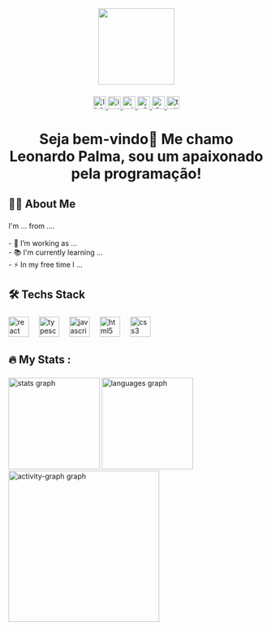 <div align="center">
  <img height="150" src="https://media1.giphy.com/media/v1.Y2lkPTc5MGI3NjExcGJmbnh1YjhzY2JpbTVqdXU5YnBrYTZzdGNpbDdzdDMzdWVxd2N4aCZlcD12MV9pbnRlcm5hbF9naWZfYnlfaWQmY3Q9Zw/2IudUHdI075HL02Pkk/giphy.gif"  />
</div>

###

<div align="center">
  <a href="https://www.linkedin.com/in/leonardocpalma/" target="_blank">
    <img src="https://img.shields.io/static/v1?message=LinkedIn&logo=linkedin&label=&color=0077B5&logoColor=white&labelColor=&style=for-the-badge" height="25" alt="linkedin logo"  />
  </a>
  <a href="https://www.instagram.com/leocpalma/" target="_blank">
    <img src="https://img.shields.io/static/v1?message=Instagram&logo=instagram&label=&color=E4405F&logoColor=white&labelColor=&style=for-the-badge" height="25" alt="instagram logo"  />
  </a>
  <a href="leonardoc.palma@outlook.com" target="_blank">
    <img src="https://img.shields.io/static/v1?message=Outlook&logo=microsoft-outlook&label=&color=0078D4&logoColor=white&labelColor=&style=for-the-badge" height="25" alt="microsoft-outlook logo"  />
  </a>
  <a href="http://wa.me/5518997618910" target="_blank">
    <img src="https://img.shields.io/static/v1?message=Whatsapp&logo=whatsapp&label=&color=25D366&logoColor=white&labelColor=&style=for-the-badge" height="25" alt="whatsapp logo"  />
  </a>
  <a href="leonardocpalma" target="_blank">
    <img src="https://img.shields.io/static/v1?message=Discord&logo=discord&label=&color=7289DA&logoColor=white&labelColor=&style=for-the-badge" height="25" alt="discord logo"  />
  </a>
  <a href="https://www.twitch.tv/palmabr" target="_blank">
    <img src="https://img.shields.io/static/v1?message=Twitch&logo=twitch&label=&color=9146FF&logoColor=white&labelColor=&style=for-the-badge" height="25" alt="twitch logo"  />
  </a>
</div>

###

<h1 align="center">Seja bem-vindo👋 Me chamo Leonardo Palma, sou um apaixonado pela programação!</h1>

###

<h2 align="left">👩‍💻  About Me</h2>

###

<p align="left">I'm ... from ....<br><br>- 🔭 I’m working as ...<br>- 📚 I'm currently learning ...<br>- ⚡ In my free time I ...</p>

###

<h2 align="left">🛠 Techs Stack</h2>

###

<div align="left">
  <img src="https://skillicons.dev/icons?i=react" height="40" alt="react logo"  />
  <img width="12" />
  <img src="https://skillicons.dev/icons?i=ts" height="40" alt="typescript logo"  />
  <img width="12" />
  <img src="https://skillicons.dev/icons?i=js" height="40" alt="javascript logo"  />
  <img width="12" />
  <img src="https://skillicons.dev/icons?i=html" height="40" alt="html5 logo"  />
  <img width="12" />
  <img src="https://skillicons.dev/icons?i=css" height="40" alt="css3 logo"  />
</div>

###

<h2 align="left">🔥   My Stats :</h2>

###

<div align="left">
  <img src="https://github-readme-stats.vercel.app/api?username=leonardocpalma&show_icons=true&theme=noctis_minimus&include_all_commits=true&hide_border=true" height="180" alt="stats graph"  />
  <img src="https://github-readme-stats.vercel.app/api/top-langs?username=LeonardocPalma&locale=en&hide_title=false&layout=compact&card_width=320&langs_count=5&theme=noctis_minimus&hide_border=true&order=2" height="180" alt="languages graph"  />
<!--   <img src="https://github-readme-stats.vercel.app/api/top-langs/?username=leonardocpalma&layout=compact&theme=noctis_minimus&include_all_commits=true&hide_border=true" height="180" alt="languages graph"  /> -->
  <img src="https://github-readme-activity-graph.vercel.app/graph?username=LeonardocPalma&radius=16&theme=noctis-minimus&area=true&order=5&hide_border=true" height="297" alt="activity-graph graph"  />
</div>

###

